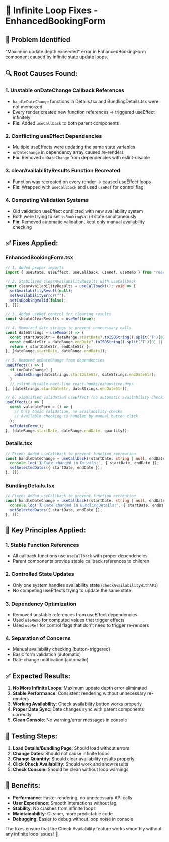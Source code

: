 # 🔧 Infinite Loop Fixes - EnhancedBookingForm

## 🚨 **Problem Identified**
"Maximum update depth exceeded" error in EnhancedBookingForm component caused by infinite state update loops.

## 🔍 **Root Causes Found:**

### 1. **Unstable onDateChange Callback References**
- `handleDateChange` functions in Details.tsx and BundlingDetails.tsx were not memoized
- Every render created new function references → triggered useEffect infinitely
- **Fix**: Added `useCallback` to both parent components

### 2. **Conflicting useEffect Dependencies** 
- Multiple useEffects were updating the same state variables
- `onDateChange` in dependency array caused re-renders
- **Fix**: Removed `onDateChange` from dependencies with eslint-disable

### 3. **clearAvailabilityResults Function Recreated**
- Function was recreated on every render → caused useEffect loops
- **Fix**: Wrapped with `useCallback` and used `useRef` for control flag

### 4. **Competing Validation Systems**
- Old validation useEffect conflicted with new availability system
- Both were trying to set `isBookingValid` state simultaneously  
- **Fix**: Removed automatic validation, kept only manual availability checking

## ✅ **Fixes Applied:**

### **EnhancedBookingForm.tsx**
```typescript
// 1. Added proper imports
import { useState, useEffect, useCallback, useRef, useMemo } from "react";

// 2. Stabilized clearAvailabilityResults with useCallback
const clearAvailabilityResults = useCallback((): void => {
  setAvailabilityResult(null);
  setAvailabilityError("");
  setIsBookingValid(false);
}, []);

// 3. Added useRef control for clearing results
const shouldClearResults = useRef(true);

// 4. Memoized date strings to prevent unnecessary calls
const dateStrings = useMemo(() => {
  const startDateStr = dateRange.startDate?.toISOString().split('T')[0] || null;
  const endDateStr = dateRange.endDate?.toISOString().split('T')[0] || null;
  return { startDateStr, endDateStr };
}, [dateRange.startDate, dateRange.endDate]);

// 5. Removed onDateChange from dependencies  
useEffect(() => {
  if (onDateChange) {
    onDateChange(dateStrings.startDateStr, dateStrings.endDateStr);
  }
  // eslint-disable-next-line react-hooks/exhaustive-deps
}, [dateStrings.startDateStr, dateStrings.endDateStr]);

// 6. Simplified validation useEffect (no automatic availability checking)
useEffect(() => {
  const validateForm = () => {
    // Only basic validation, no availability checks
    // Available checking is handled by manual button click
  };
  validateForm();
}, [dateRange.startDate, dateRange.endDate, quantity]);
```

### **Details.tsx**
```typescript
// Fixed: Added useCallback to prevent function recreation
const handleDateChange = useCallback((startDate: string | null, endDate: string | null) => {
  console.log('🗓️ Date changed in Details:', { startDate, endDate });
  setSelectedDates({ startDate, endDate });
}, []);
```

### **BundlingDetails.tsx** 
```typescript
// Fixed: Added useCallback to prevent function recreation
const handleDateChange = useCallback((startDate: string | null, endDate: string | null) => {
  console.log('🗓️ Date changed in BundlingDetails:', { startDate, endDate });
  setSelectedDates({ startDate, endDate });
}, []);
```

## 🎯 **Key Principles Applied:**

### **1. Stable Function References**
- All callback functions use `useCallback` with proper dependencies
- Parent components provide stable callback references to children

### **2. Controlled State Updates**
- Only one system handles availability state (`checkAvailabilityWithAPI`)
- No competing useEffects trying to update the same state

### **3. Dependency Optimization**
- Removed unstable references from useEffect dependencies
- Used `useMemo` for computed values that trigger effects
- Used `useRef` for control flags that don't need to trigger re-renders

### **4. Separation of Concerns**
- Manual availability checking (button-triggered)
- Basic form validation (automatic)
- Date change notification (automatic)

## ✅ **Expected Results:**

1. **No More Infinite Loops**: Maximum update depth error eliminated
2. **Stable Performance**: Consistent rendering without unnecessary re-renders
3. **Working Availability**: Check availability button works properly
4. **Proper Date Sync**: Date changes sync with parent components correctly
5. **Clean Console**: No warning/error messages in console

## 🧪 **Testing Steps:**

1. **Load Details/Bundling Page**: Should load without errors
2. **Change Dates**: Should not cause infinite loops
3. **Change Quantity**: Should clear availability results properly  
4. **Click Check Availability**: Should work and show results
5. **Check Console**: Should be clean without loop warnings

## 🎉 **Benefits:**

- **Performance**: Faster rendering, no unnecessary API calls
- **User Experience**: Smooth interactions without lag
- **Stability**: No crashes from infinite loops
- **Maintainability**: Cleaner, more predictable code
- **Debugging**: Easier to debug without loop noise in console

The fixes ensure that the Check Availability feature works smoothly without any infinite loop issues! 🚀
